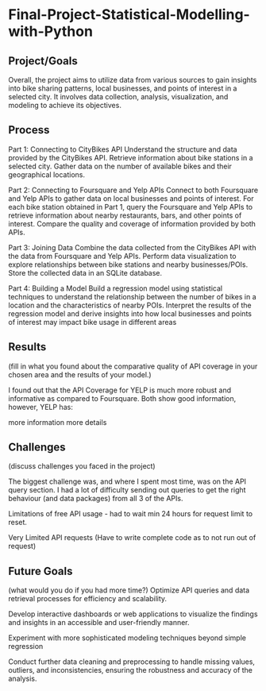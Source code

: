 # Final-Project-Statistical-Modelling-with-Python

## Project/Goals
Overall, the project aims to utilize data from various sources to gain insights into bike sharing patterns, local businesses, and points of interest in a selected city. It involves data collection, analysis, visualization, and modeling to achieve its objectives.

## Process
Part 1: Connecting to CityBikes API
Understand the structure and data provided by the CityBikes API.
Retrieve information about bike stations in a selected city.
Gather data on the number of available bikes and their geographical locations.

Part 2: Connecting to Foursquare and Yelp APIs
Connect to both Foursquare and Yelp APIs to gather data on local businesses and points of interest.
For each bike station obtained in Part 1, query the Foursquare and Yelp APIs to retrieve information about nearby restaurants, bars, and other points of interest.
Compare the quality and coverage of information provided by both APIs.

Part 3: Joining Data
Combine the data collected from the CityBikes API with the data from Foursquare and Yelp APIs.
Perform data visualization to explore relationships between bike stations and nearby businesses/POIs.
Store the collected data in an SQLite database.

Part 4: Building a Model
Build a regression model using statistical techniques to understand the relationship between the number of bikes in a location and the characteristics of nearby POIs.
Interpret the results of the regression model and derive insights into how local businesses and points of interest may impact bike usage in different areas

## Results
(fill in what you found about the comparative quality of API coverage in your chosen area and the results of your model.)

I found out that the API Coverage for YELP is much more robust and informative as compared to Foursquare. Both show good information, however, YELP has:

more information
more details

## Challenges 
(discuss challenges you faced in the project)

The biggest challenge was, and where I spent most time, was on the API query section. I had a lot of difficulty sending out queries to get the right behaviour (and data packages) from all 3 of the APIs.

Limitations of free API usage - had to wait min 24 hours for request limit to reset.

Very Limited API requests (Have to write complete code as to not run out of request)


## Future Goals
(what would you do if you had more time?)
Optimize API queries and data retrieval processes for efficiency and scalability.

Develop interactive dashboards or web applications to visualize the findings and insights in an accessible and user-friendly manner.

Experiment with more sophisticated modeling techniques beyond simple regression

Conduct further data cleaning and preprocessing to handle missing values, outliers, and inconsistencies, ensuring the robustness and accuracy of the analysis.
